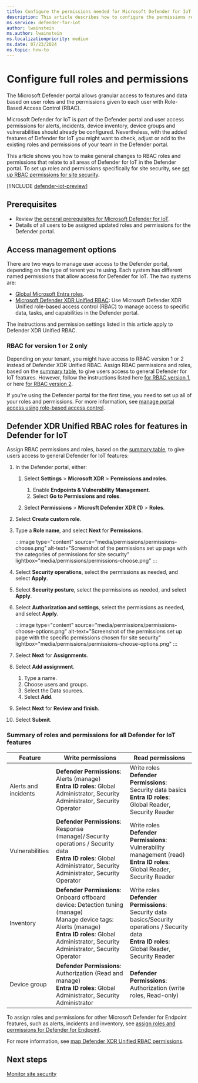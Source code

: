 ```yaml
---
title: Configure the permissions needed for Microsoft Defender for IoT in the Defender portal
description: This article describes how to configure the permissions required for Microsoft Defender for IoT in the Microsoft Defender portal.
ms.service: defender-for-iot
author: lwainstein
ms.author: lwainstein
ms.localizationpriority: medium
ms.date: 07/23/2024
ms.topic: how-to
---
```


# Configure full roles and permissions

The Microsoft Defender portal allows granular access to features and data based on user roles and the permissions given to each user with Role-Based Access Control (RBAC).

Microsoft Defender for IoT is part of the Defender portal and user access permissions for alerts, incidents, device inventory, device groups and vulnerabilities should already be configured. Nevertheless, with the added features of Defender for IoT you might want to check, adjust or add to the existing roles and permissions of your team in the Defender portal.

This article shows you how to make general changes to RBAC roles and permissions that relate to all areas of Defender for IoT in the Defender portal. To set up roles and permissions specifically for site security, see [set up RBAC permissions for site security](set-up-rbac.md).  

[!INCLUDE [defender-iot-preview](../includes//defender-for-iot-defender-public-preview.md)]

## Prerequisites

- Review [the general prerequisites for Microsoft Defender for IoT](prerequisites.md).
- Details of all users to be assigned updated roles and permissions for the Defender portal.

## Access management options

There are two ways to manage user access to the Defender portal, depending on the type of tenent you're using. Each system has different named permissions that allow access for Defender for IoT. The two systems are:

- [Global Microsoft Entra roles](/entra/identity/role-based-access-control/permissions-reference).
- [Microsoft Defender XDR Unified RBAC](/defender-xdr/custom-roles): Use Microsoft Defender XDR Unified role-based access control (RBAC) to manage access to specific data, tasks, and capabilities in the Defender portal.

The instructions and permission settings listed in this article apply to Defender XDR Unified RBAC.

### RBAC for version 1 or 2 only

Depending on your tenant, you might have access to RBAC version 1 or 2 instead of Defender XDR Unified RBAC. Assign RBAC permissions and roles, based on the [summary table](#summary-of-roles-and-permissions-for-all-defender-for-iot-features), to give users access to general Defender for IoT features. However, follow the instructions listed here [for RBAC version 1](/defender-endpoint/prepare-deployment), or here [for RBAC version 2](/defender-endpoint/user-roles#permission-options).

If you're using the Defender portal for the first time, you need to set up all of your roles and permissions. For more information, see [manage portal access using role-based access control](/defender-xdr/manage-rbac).

## Defender XDR Unified RBAC roles for features in Defender for IoT

Assign RBAC permissions and roles, based on the [summary table](#summary-of-roles-and-permissions-for-all-defender-for-iot-features), to give users access to general Defender for IoT features:

1. In the Defender portal, either:
    1. Select **Settings** \> **Microsoft XDR** \> **Permissions and roles**.
        1. Enable **Endpoints & Vulnerability Management**.
        1. Select **Go to Permissions and roles**.

    1. Select **Permissions** \> **Microsft Defender XDR (1)** \> **Roles**.

1. Select **Create custom role**.
1. Type a **Role name**, and select **Next** for **Permissions**.

    :::image type="content" source="media/permissions/permissions-choose.png" alt-text="Screenshot of the permissions set up page with the categories of permissions for site security" lightbox="media/permissions/permissions-choose.png" :::

1. Select **Security operations**, select the permissions as needed, and select **Apply**.
1. Select **Security posture**, select the permissions as needed, and select **Apply**.
1. Select **Authorization and settings**, select the permissions as needed, and select **Apply**.

    :::image type="content" source="media/permissions/permissions-choose-options.png" alt-text="Screenshot of the permissions set up page with the specific permissions chosen for site security" lightbox="media/permissions/permissions-choose-options.png" :::

1. Select **Next** for **Assignments**.
1. Select **Add assignment**.
    1. Type a name.
    1. Choose users and groups.
    1. Select the Data sources.
    1. Select **Add**.
1. Select **Next** for **Review and finish**.
1. Select **Submit**.

### Summary of roles and permissions for all Defender for IoT features

| Feature | Write permissions | Read permissions |
|---|----|---|
|Alerts and incidents| **Defender Permissions**: Alerts (manage) <br> **Entra ID roles**: Global Administrator, Security Administrator, Security Operator| Write roles<br> **Defender Permissions**: Security data basics<br>**Entra ID roles**: Global Reader, Security Reader |
|Vulnerabilities | **Defender Permissions**: Response (manage)/ Security operations / Security data <br>**Entra ID roles**: Global Administrator, Security Administrator, Security Operator | Write roles<br> **Defender Permissions**: Vulnerability management (read) <br> **Entra ID roles**: Global Reader, Security Reader |
|Inventory| **Defender Permissions**: Onboard offboard device: Detection tuning (manage) <br> Manage device tags: Alerts (manage) <br>**Entra ID roles**: Global Administrator, Security Administrator, Security Operator | Write roles <br>**Defender Permissions**: Security data basics/Security operations / Security data <br> **Entra ID roles**: Global Reader, Security Reader |
|Device group| **Defender Permissions**: Authorization (Read and manage) <br>**Entra ID roles**: Global Administrator, Security Administrator |**Defender Permissions**: Authorization (write roles, Read-only) |

To assign roles and permissions for other Microsoft Defender for Endpoint features, such as alerts, incidents and inventory, see [assign roles and permissions for Defender for Endpoint](/defender-endpoint/prepare-deployment).

For more information, see [map Defender XDR Unified RBAC permissions](/defender-xdr/compare-rbac-roles#microsoft-entra-global-roles-access).

## Next steps

[Monitor site security](monitor-site-security.md)
